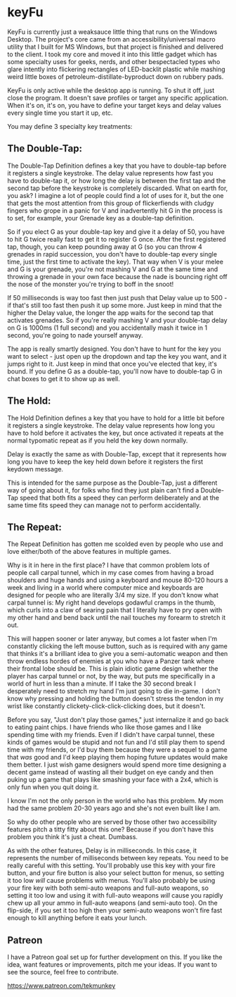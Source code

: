 # keyFu

KeyFu is currently just a weaksauce little thing that runs on the Windows Desktop.  The project's core came from an accessibility/universal macro utility that I built for MS Windows, but that project is finished and delivered to the client.  I took my core and moved it into this little gadget which has some specialty uses for geeks, nerds, and other bespectacled types who glare intently into flickering rectangles of LED-backlit plastic while mashing weird little boxes of petroleum-distillate-byproduct down on rubbery pads.

KeyFu is only active while the desktop app is running.  To shut it off, just close the program.  It doesn't save profiles or target any specific application.  When it's on, it's on, you have to define your target keys and delay values every single time you start it up, etc.

You may define 3 specialty key treatments:

## The Double-Tap:

The Double-Tap Definition defines a key that you have to double-tap before it registers a single keystroke.  The delay value represents how fast you have to double-tap it, or how long the delay is between the first tap and the second tap before the keystroke is completely discarded.  What on earth for, you ask?  I imagine a lot of people could find a lot of uses for it, but the one that gets the most attention from this group of flickerfiends with cludgy fingers who grope in a panic for V and inadvertently hit G in the process is to set, for example, your Grenade key as a double-tap definition.

So if you elect G as your double-tap key and give it a delay of 50, you have to hit G twice really fast to get it to register G once.  After the first registered tap, though, you can keep pounding away at G (so you can throw 4 grenades in rapid succession, you don't have to double-tap every single time, just the first time to activate the key).  That way when V is your melee and G is your grenade, you're not mashing V and G at the same time and throwing a grenade in your own face because the nade is bouncing right off the nose of the monster you're trying to boff in the snoot!

If 50 milliseconds is way too fast then just push that Delay value up to 500 - if that's still too fast then push it up some more.  Just keep in mind that the higher the Delay value, the longer the app waits for the second tap that activates grenades.  So if you're really mashing V and your double-tap delay on G is 1000ms (1 full second) and you accidentally mash it twice in 1 second, you're going to nade yourself anyway.

The app is really smartly designed.  You don't have to hunt for the key you want to select - just open up the dropdown and tap the key you want, and it jumps right to it.  Just keep in mind that once you've elected that key, it's bound.  If you define G as a double-tap, you'll now have to double-tap G in chat boxes to get it to show up as well.

## The Hold:

The Hold Definition defines a key that you have to hold for a little bit before it registers a single keystroke.  The delay value represents how long you have to hold before it activates the key, but once activated it repeats at the normal typomatic repeat as if you held the key down normally.

Delay is exactly the same as with Double-Tap, except that it represents how long you have to keep the key held down before it registers the first keydown message.

This is intended for the same purpose as the Double-Tap, just a different way of going about it, for folks who find they just plain can't find a Double-Tap speed that both fits a speed they can perform deliberately and at the same time fits speed they can manage not to perform accidentally.

## The Repeat:

The Repeat Definition has gotten me scolded even by people who use and love either/both of the above features in multiple games.

Why is it in here in the first place?  I have that common problem lots of people call carpal tunnel, which in my case comes from having a broad shoulders and huge hands and using a keyboard and mouse 80-120 hours a week and living in a world where computer mice and keyboards are designed for people who are literally 3/4 my size.  If you don't know what carpal tunnel is:  My right hand develops godawful cramps in the thumb, which curls into a claw of searing pain that I literally have to pry open with my other hand and bend back until the nail touches my forearm to stretch it out.

This will happen sooner or later anyway, but comes a lot faster when I'm constantly clicking the left mouse button, such as is required with any game that thinks it's a brilliant idea to give you a semi-automatic weapon and then throw endless hordes of enemies at you who have a Panzer tank where their frontal lobe should be.  This is plain idiotic game design whether the player has carpal tunnel or not, by the way, but puts me specifically in a world of hurt in less than a minute.  If I take the 30 second break I desperately need to stretch my hand I'm just going to die in-game.  I don't know why pressing and holding the button doesn't stress the tendon in my wrist like constantly clickety-click-click-clicking does, but it doesn't.

Before you say, "Just don't play those games," just internalize it and go back to eating paint chips.  I have friends who like those games and I like spending time with my friends.  Even if I didn't have carpal tunnel, these kinds of games would be stupid and not fun and I'd still play them to spend time with my friends, or I'd buy them because they were a sequel to a game that *was* good and I'd keep playing them hoping future updates would make them better.  I just wish game designers would spend more time designing a decent game instead of wasting all their budget on eye candy and then puking up a game that plays like smashing your face with a 2x4, which is only fun when you quit doing it.

I know I'm not the only person in the world who has this problem.  My mom had the same problem 20-30 years ago and she's not even built like I am.

So why do other people who are served by those other two accessibility features pitch a titty fitty about this one?  Because if you don't have this problem you think it's just a cheat.  Dumbass.

As with the other features, Delay is in milliseconds.  In this case, it represents the number of milliseconds between key repeats.  You need to be really careful with this setting.  You'll probably use this key with your fire button, and your fire button is also your select button for menus, so setting it too low *will* cause problems with menus.  You'll also probably be using your fire key with both semi-auto weapons and full-auto weapons, so setting it too low and using it with full-auto weapons *will* cause you rapidly chew up all your ammo in full-auto weapons (and semi-auto too).  On the flip-side, if you set it too high then your semi-auto weapons won't fire fast enough to kill anything before it eats your lunch.

## Patreon

I have a Patreon goal set up for further development on this.  If you like the idea, want features or improvements, pitch me your ideas.  If you want to see the source, feel free to contribute.

https://www.patreon.com/tekmunkey
